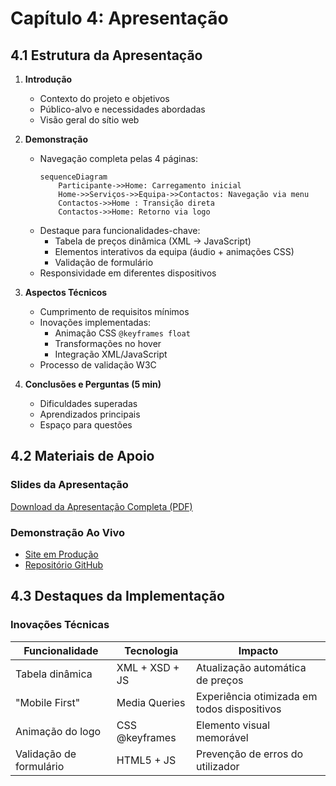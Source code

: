 # Capítulo 4: Apresentação

## 4.1 Estrutura da Apresentação

1. **Introdução**

   - Contexto do projeto e objetivos
   - Público-alvo e necessidades abordadas
   - Visão geral do sítio web

2. **Demonstração**

   - Navegação completa pelas 4 páginas:
     ```mermaid
     sequenceDiagram
         Participante->>Home: Carregamento inicial
         Home->>Serviços->>Equipa->>Contactos: Navegação via menu
         Contactos->>Home : Transição direta
         Contactos->>Home: Retorno via logo
     ```
   - Destaque para funcionalidades-chave:
     - Tabela de preços dinâmica (XML → JavaScript)
     - Elementos interativos da equipa (áudio + animações CSS)
     - Validação de formulário
   - Responsividade em diferentes dispositivos

3. **Aspectos Técnicos**

   - Cumprimento de requisitos mínimos
   - Inovações implementadas:
     - Animação CSS `@keyframes float`
     - Transformações no hover
     - Integração XML/JavaScript
   - Processo de validação W3C

4. **Conclusões e Perguntas (5 min)**
   - Dificuldades superadas
   - Aprendizados principais
   - Espaço para questões

## 4.2 Materiais de Apoio

### Slides da Apresentação

[Download da Apresentação Completa (PDF)](apresentacao.pdf)

### Demonstração Ao Vivo

- [Site em Produção](https://inf24tig39.netlify.app/)
- [Repositório GitHub](https://github.com/inf24tig39/inf24tig39)

## 4.3 Destaques da Implementação

### Inovações Técnicas

| Funcionalidade          | Tecnologia     | Impacto                                     |
| ----------------------- | -------------- | ------------------------------------------- |
| Tabela dinâmica         | XML + XSD + JS | Atualização automática de preços            |
| "Mobile First"          | Media Queries  | Experiência otimizada em todos dispositivos |
| Animação do logo        | CSS @keyframes | Elemento visual memorável                   |
| Validação de formulário | HTML5 + JS     | Prevenção de erros do utilizador            |
